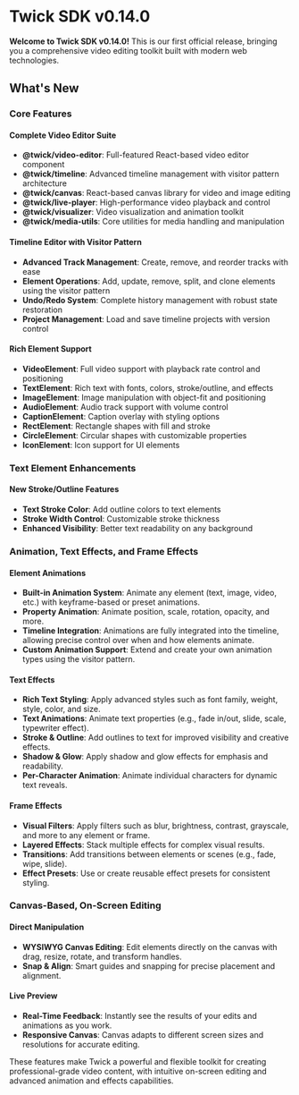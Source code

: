 # Twick SDK v0.14.0 

**Welcome to Twick SDK v0.14.0!** This is our first official release, bringing you a comprehensive video editing toolkit built with modern web technologies.

## What's New

### Core Features

#### **Complete Video Editor Suite**
- **@twick/video-editor**: Full-featured React-based video editor component
- **@twick/timeline**: Advanced timeline management with visitor pattern architecture
- **@twick/canvas**: React-based canvas library for video and image editing
- **@twick/live-player**: High-performance video playback and control
- **@twick/visualizer**: Video visualization and animation toolkit
- **@twick/media-utils**: Core utilities for media handling and manipulation

#### **Timeline Editor with Visitor Pattern**
- **Advanced Track Management**: Create, remove, and reorder tracks with ease
- **Element Operations**: Add, update, remove, split, and clone elements using the visitor pattern
- **Undo/Redo System**: Complete history management with robust state restoration
- **Project Management**: Load and save timeline projects with version control

#### **Rich Element Support**
- **VideoElement**: Full video support with playback rate control and positioning
- **TextElement**: Rich text with fonts, colors, stroke/outline, and effects
- **ImageElement**: Image manipulation with object-fit and positioning
- **AudioElement**: Audio track support with volume control
- **CaptionElement**: Caption overlay with styling options
- **RectElement**: Rectangle shapes with fill and stroke
- **CircleElement**: Circular shapes with customizable properties
- **IconElement**: Icon support for UI elements

### Text Element Enhancements

#### **New Stroke/Outline Features**
- **Text Stroke Color**: Add outline colors to text elements
- **Stroke Width Control**: Customizable stroke thickness
- **Enhanced Visibility**: Better text readability on any background

### Animation, Text Effects, and Frame Effects

#### **Element Animations**
- **Built-in Animation System**: Animate any element (text, image, video, etc.) with keyframe-based or preset animations.
- **Property Animation**: Animate position, scale, rotation, opacity, and more.
- **Timeline Integration**: Animations are fully integrated into the timeline, allowing precise control over when and how elements animate.
- **Custom Animation Support**: Extend and create your own animation types using the visitor pattern.

#### **Text Effects**
- **Rich Text Styling**: Apply advanced styles such as font family, weight, style, color, and size.
- **Text Animations**: Animate text properties (e.g., fade in/out, slide, scale, typewriter effect).
- **Stroke & Outline**: Add outlines to text for improved visibility and creative effects.
- **Shadow & Glow**: Apply shadow and glow effects for emphasis and readability.
- **Per-Character Animation**: Animate individual characters for dynamic text reveals.

#### **Frame Effects**
- **Visual Filters**: Apply filters such as blur, brightness, contrast, grayscale, and more to any element or frame.
- **Layered Effects**: Stack multiple effects for complex visual results.
- **Transitions**: Add transitions between elements or scenes (e.g., fade, wipe, slide).
- **Effect Presets**: Use or create reusable effect presets for consistent styling.

### Canvas-Based, On-Screen Editing

#### **Direct Manipulation**
- **WYSIWYG Canvas Editing**: Edit elements directly on the canvas with drag, resize, rotate, and transform handles.
- **Snap & Align**: Smart guides and snapping for precise placement and alignment.

#### **Live Preview**
- **Real-Time Feedback**: Instantly see the results of your edits and animations as you work.
- **Responsive Canvas**: Canvas adapts to different screen sizes and resolutions for accurate editing.

These features make Twick a powerful and flexible toolkit for creating professional-grade video content, with intuitive on-screen editing and advanced animation and effects capabilities.
